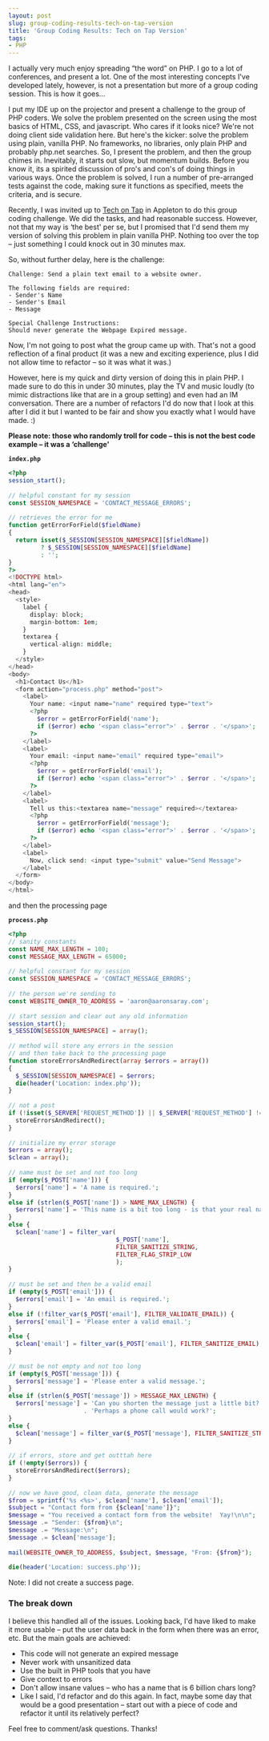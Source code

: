 ```yaml
---
layout: post
slug: group-coding-results-tech-on-tap-version
title: 'Group Coding Results: Tech on Tap Version'
tags:
- PHP
---
```

I actually very much enjoy spreading “the word” on PHP. I go to a lot of conferences, and present a lot. One of the most interesting concepts I've developed lately, however, is not a presentation but more of a group coding session. This is how it goes...

I put my IDE up on the projector and present a challenge to the group of PHP coders. We solve the problem presented on the screen using the most basics of HTML, CSS, and javascript. Who cares if it looks nice? We're not doing client side validation here. But here's the kicker: solve the problem using plain, vanilla PHP. No frameworks, no libraries, only plain PHP and probably php.net searches. So, I present the problem, and then the group chimes in. Inevitably, it starts out slow, but momentum builds. Before you know it, its a spirited discussion of pro's and con's of doing things in various ways. Once the problem is solved, I run a number of pre-arranged tests against the code, making sure it functions as specified, meets the criteria, and is secure.

Recently, I was invited up to [Tech on Tap](http://www.techontap.org/) in Appleton to do this group coding challenge. We did the tasks, and had reasonable success. However, not that my way is ‘the best' per se, but I promised that I'd send them my version of solving this problem in plain vanilla PHP. Nothing too over the top – just something I could knock out in 30 minutes max.

So, without further delay, here is the challenge:

    Challenge: Send a plain text email to a website owner.
     
    The following fields are required:
    - Sender's Name
    - Sender's Email
    - Message
     
    Special Challenge Instructions:
    Should never generate the Webpage Expired message.
    
Now, I'm not going to post what the group came up with. That's not a good reflection of a final product (it was a new and exciting experience, plus I did not allow time to refactor – so it was what it was.)

However, here is my quick and dirty version of doing this in plain PHP. I made sure to do this in under 30 minutes, play the TV and music loudly (to mimic distractions like that are in a group setting) and even had an IM conversation. There are a number of refactors I'd do now that I look at this after I did it but I wanted to be fair and show you exactly what I would have made. :)

**Please note: those who randomly troll for code – this is not the best code example – it was a ‘challenge'**

**`index.php`**
```php
<?php
session_start();
 
// helpful constant for my session
const SESSION_NAMESPACE = 'CONTACT_MESSAGE_ERRORS';
 
// retrieves the error for me
function getErrorForField($fieldName)
{
  return isset($_SESSION[SESSION_NAMESPACE][$fieldName]) 
         ? $_SESSION[SESSION_NAMESPACE][$fieldName] 
         : '';
}
?>
<!DOCTYPE html>
<html lang="en">
<head>
  <style>
    label {
      display: block;
      margin-bottom: 1em;
    }
    textarea {
      vertical-align: middle;
    }
  </style>
</head>
<body>
  <h1>Contact Us</h1>
  <form action="process.php" method="post">
    <label>
      Your name: <input name="name" required type="text">
      <?php 
        $error = getErrorForField('name'); 
        if ($error) echo '<span class="error">' . $error . '</span>'; 
      ?>
    </label>
    <label>
      Your email: <input name="email" required type="email">
      <?php 
        $error = getErrorForField('email'); 
        if ($error) echo '<span class="error">' . $error . '</span>'; 
      ?>
    </label>
    <label>
      Tell us this:<textarea name="message" required></textarea>
      <?php 
        $error = getErrorForField('message'); 
        if ($error) echo '<span class="error">' . $error . '</span>'; 
      ?>
    </label>
    <label>
      Now, click send: <input type="submit" value="Send Message">
	</label>
  </form>
</body>
</html>
```

and then the processing page

**`process.php`**
```php
<?php
// sanity constants
const NAME_MAX_LENGTH = 100;
const MESSAGE_MAX_LENGTH = 65000;
 
// helpful constant for my session
const SESSION_NAMESPACE = 'CONTACT_MESSAGE_ERRORS';
 
// the person we're sending to
const WEBSITE_OWNER_TO_ADDRESS = 'aaron@aaronsaray.com';
 
// start session and clear out any old information
session_start();
$_SESSION[SESSION_NAMESPACE] = array();
 
// method will store any errors in the session 
// and then take back to the processing page
function storeErrorsAndRedirect(array $errors = array())
{
  $_SESSION[SESSION_NAMESPACE] = $errors;
  die(header('Location: index.php'));
}
 
// not a post
if (!isset($_SERVER['REQUEST_METHOD']) || $_SERVER['REQUEST_METHOD'] !== 'POST') {
  storeErrorsAndRedirect();
}
 
// initialize my error storage
$errors = array();
$clean = array();
 
// name must be set and not too long
if (empty($_POST['name'])) {
  $errors['name'] = 'A name is required.';
}
else if (strlen($_POST['name']) > NAME_MAX_LENGTH) {
  $errors['name'] = 'This name is a bit too long - is that your real name?';
}
else {
  $clean['name'] = filter_var(
                              $_POST['name'], 
                              FILTER_SANITIZE_STRING, 
                              FILTER_FLAG_STRIP_LOW
                              );
}
 
// must be set and then be a valid email
if (empty($_POST['email'])) {
  $errors['email'] = 'An email is required.';
}
else if (!filter_var($_POST['email'], FILTER_VALIDATE_EMAIL)) {
  $errors['email'] = 'Please enter a valid email.';
}
else {
  $clean['email'] = filter_var($_POST['email'], FILTER_SANITIZE_EMAIL);
}
 
// must be not empty and not too long
if (empty($_POST['message'])) {
  $errors['message'] = 'Please enter a valid message.';
}
else if (strlen($_POST['message']) > MESSAGE_MAX_LENGTH) {
  $errors['message'] = 'Can you shorten the message just a little bit? '
                     . 'Perhaps a phone call would work?';
}
else {
  $clean['message'] = filter_var($_POST['message'], FILTER_SANITIZE_STRING);
}
 
// if errors, store and get outttah here
if (!empty($errors)) {
  storeErrorsAndRedirect($errors);
}
 
// now we have good, clean data, generate the message
$from = sprintf('%s <%s>', $clean['name'], $clean['email']);
$subject = "Contact form from {$clean['name']}";
$message = "You received a contact form from the website!  Yay!\n\n";
$message .= "Sender: {$from}\n";
$message .= "Message:\n";
$message .= $clean['message'];
 
mail(WEBSITE_OWNER_TO_ADDRESS, $subject, $message, "From: {$from}");
 
die(header('Location: success.php'));
```

Note: I did not create a success page.

### The break down

I believe this handled all of the issues. Looking back, I'd have liked to make it more usable – put the user data back in the form when there was an error, etc. But the main goals are achieved:

- This code will not generate an expired message
- Never work with unsanitized data
- Use the built in PHP tools that you have
- Give context to errors
- Don't allow insane values – who has a name that is 6 billion chars long?
- Like I said, I'd refactor and do this again. In fact, maybe some day that would be a good presentation – start out with a piece of code and refactor it until its relatively perfect?

Feel free to comment/ask questions. Thanks!
